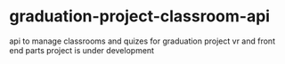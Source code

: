 # graduation-project-classroom-api
api to manage classrooms and quizes for graduation project vr and front end parts
project is under development
